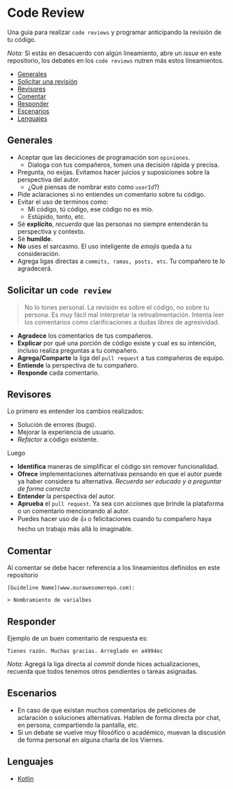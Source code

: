 Code Review
===========

Una guia para realizar `code reviews` y programar anticipando la revisión de tu código.

*Nota:* Si estás en desacuerdo con algún lineamiento, abre un *issue* en este repositorio, los debates en los `code reviews` nutren más estos lineamientos.

* [Generales](#generales)
* [Solicitar una revisión](#solicitar-un-code-review)
* [Revisores](#revisores)
* [Comentar](#comentar)
* [Responder](#responder)
* [Escenarios](#escenarios)
* [Lenguajes](#lenguajes)

Generales
--------

* Aceptar que las deciciones de programación son `opiniones`.
  * Dialoga con tus compañeros, tomen una decisión rápida y precisa.
* Pregunta, no exijas. Evitamos hacer juicios y suposiciones sobre la perspectiva del autor.
  * ¿Qué piensas de nombrar esto como `userId`?)
* Pide aclaraciones si no entiendes un comentario sobre tu código.
* Evitar el uso de terminos como:
  * Mi código, tú código, ese código no es mío.
  * Estúpido, tonto, etc.
* Sé **explícito**, *recuerda* que las personas no siempre entenderán tu perspectiva y contexto.
* Sé **humilde**.
* **No** uses el sarcasmo. El uso inteligente de *emojis* queda a tu consideración.
* Agrega ligas directas a `commits, ramas, posts, etc`. Tu compañero te lo agradecerá.

Solicitar un `code review`
-------------------------

> No lo tones personal. La revisión es sobre el código, no sobre tu persona. Es muy fácil mal interpretar la retroalimentación. Intenta leer los comentarios como clarificaciones a dudas libres de agresividad.

* **Agradece** los comentarios de tus compañeros.
* **Explicar** por qué una porción de código existe y cual es su intención, incluso realiza preguntas a tu compañero.
* **Agrega/Comparte** la liga del `pull request` a tus compañeros de equipo.
* **Entiende** la perspectiva de tu compañero.
* **Responde** cada comentario.

Revisores
--------------

Lo primero es entender los cambios realizados:

* Solución de errores (bugs).
* Mejorar la experiencia de usuario.
* *Refactor* a código existente.

Luego

* **Identifica** maneras de simplificar el código sin remover funcionalidad.
* **Ofrece** implementaciones alternativas pensando en que el autor puede ya haber considera tu alternativa. *Recuerda ser educado y a preguntar de forma correcta*
* **Entender** la perspectiva del autor.
* **Aprueba** el `pull request`. Ya sea con acciones que brinde la plataforma o un comentario mencionando al autor.
* Puedes hacer uso de :thumbsup: o felicitaciones cuando tu compañero haya hecho un trabajo más allá lo imaginable.

Comentar
--------------

Al comentar se debe hacer referencia a los lineamientos definidos en este repositorio

    [Guideline Name](www.ourawesomerepo.com):

    > Nombramiento de varialbes

Responder
--------------

Ejemplo de un buen comentario de respuesta es:

    Tienes razón. Muchas gracias. Arreglado en a4994ec

*Nota:* Agregá la liga directa al *commit* donde hices actualizaciones, recuerda que todos tenemos otros pendientes o tareas asignadas.

Escenarios
--------------

* En caso de que existan muchos comentarios de peticiones de aclaración o soluciones alternativas. Hablen de forma directa por chat, en persona, compartiendo la pantalla, etc.
* Si un debate se vuelve muy filosófico o académico, muevan la discusión de forma personal en alguna charla de los Viernes.

Lenguajes
--------------

* [Kotlin](./KOTLIN.md)